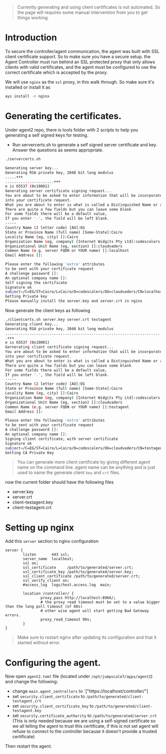 

> Currently generating and using client certificates is not automated. So the page will requires some manual intervention from you to get things working.

# Introduction
To secure the controller/agent communication, the agent was built with SSL client certificate support. So to make sure you have a secure setup. the Agent Controller must run behind an SSL protected proxy that only allows clients with valid certificates, and the agent must be configured to use the correct certificate which is accepted by the proxy.

We will use `nginx` as the `ssl` proxy, in this walk through. So make sure it's installed or install it as
```bash
ays install -n nginx
```

# Generating the certificates.
Under agent2 repo, there is tools folder with 2 scripts to help you generating a self signed keys for testing.

- Run servercerts.sh to generate a self signed server certificate and key. Answer the questions as seems appropriate.
```bash
./servercerts.sh 

Generating server key...
Generating RSA private key, 2048 bit long modulus
.....+++
......................+++
e is 65537 (0x10001)
Generating server certificate signing request...
You are about to be asked to enter information that will be incorporated
into your certificate request.
What you are about to enter is what is called a Distinguished Name or a DN.
There are quite a few fields but you can leave some blank
For some fields there will be a default value,
If you enter '.', the field will be left blank.
-----
Country Name (2 letter code) [AU]:EG
State or Province Name (full name) [Some-State]:Cairo
Locality Name (eg, city) []:Cairo
Organization Name (eg, company) [Internet Widgits Pty Ltd]:codescalers
Organizational Unit Name (eg, section) []:cloudvaders
Common Name (e.g. server FQDN or YOUR name) []:localhost
Email Address []:

Please enter the following 'extra' attributes
to be sent with your certificate request
A challenge password []:
An optional company name []:
Self signing the certificate
Signature ok
subject=/C=EG/ST=Cairo/L=Cairo/O=codescalers/OU=cloudvaders/CN=localhost
Getting Private key
Please manually install the server.key and server.crt in nginx
```

Now generate the client keys as following
```bash
./clientcerts.sh server.key server.crt testagent
Generating client key...
Generating RSA private key, 2048 bit long modulus
.........................................................................................................................................+++
.+++
e is 65537 (0x10001)
Gernerating client certificate signing request...
You are about to be asked to enter information that will be incorporated
into your certificate request.
What you are about to enter is what is called a Distinguished Name or a DN.
There are quite a few fields but you can leave some blank
For some fields there will be a default value,
If you enter '.', the field will be left blank.
-----
Country Name (2 letter code) [AU]:EG
State or Province Name (full name) [Some-State]:Cairo
Locality Name (eg, city) []:Cairo
Organization Name (eg, company) [Internet Widgits Pty Ltd]:codescalers
Organizational Unit Name (eg, section) []:cloudvaders
Common Name (e.g. server FQDN or YOUR name) []:testagent
Email Address []:

Please enter the following 'extra' attributes
to be sent with your certificate request
A challenge password []:
An optional company name []:
Signing client certificate, with server certificate
Signature ok
subject=/C=EG/ST=Cairo/L=Cairo/O=codescalers/OU=cloudvaders/CN=testagent
Getting CA Private Key
```
> You can generate more client certificate by giving different agent name on the command line. agent name can be anything and is just used to name the generate client `key` and `crt` files.

now the current folder should have the following files
* server.key
* server.crt
* client-testagent.key
* client-testagent.crt

# Setting up nginx
Add this `server` section to nginx configuration

```nginx
server {
        listen       443 ssl;
        server_name  localhost;
        ssl on;
        ssl_certificate     /path/to/generated/server.crt;
        ssl_certificate_key /path/to/generated/server.key;
        ssl_client_certificate /path/to/generated/server.crt;
        ssl_verify_client on;
        #access_log  logs/host.access.log  main;

        location /controller/ {
                proxy_pass http://localhost:8966/;
                # the proxy read timeout must be set to a value bigger than the long poll timeout (of 60s)
                # other wise agent will start getting Bad Gateway errors.
                proxy_read_timeout 90s;
        }
}
```
> Make sure to restart nginx after updating its configuration and that it started without error.

# Configuring the agent.
Now open `agent2.toml` file (located under `/opt/jumpscale7/apps/agent2`) and change the following:
* change `main.agent_controllers` to `["https://localhost/controller/"]
* set `security.client_certificate` to `/path/to/generated/client-testagent.crt`
* set `security.client_certificate_key` to `/path/to/generated/client-testagent.key`
* set `security.certificate_authority` to `/path/to/generated/server.crt` (This is only needed because we are using a self-signed certificate so we all telling the agent to trust this certificate, if this is not set agent will refuse to connect to the controller because it doesn't provide a trusted certificate)

Then restart the agent.

